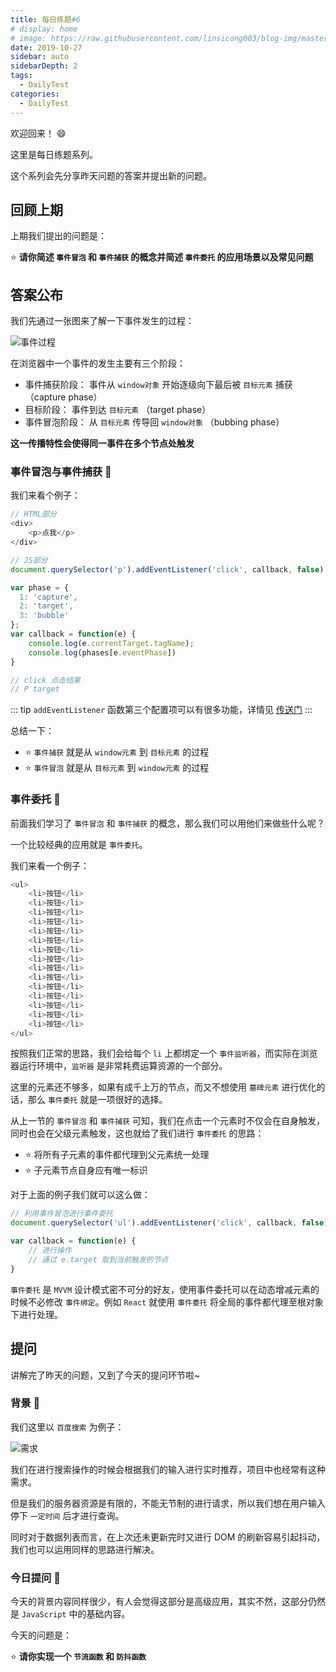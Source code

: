 ```yaml
---
title: 每日练题#6
# display: home
# image: https://raw.githubusercontent.com/linsicong003/blog-img/master/20190817-bg.jpg
date: 2019-10-27
sidebar: auto
sidebarDepth: 2
tags: 
  - DailyTest
categories:
  - DailyTest
---
```


欢迎回来！ :smile:

这里是每日练题系列。 

这个系列会先分享昨天问题的答案并提出新的问题。

<!-- more -->

## 回顾上期

上期我们提出的问题是：

:star: **请你简述 `事件冒泡` 和 `事件捕获` 的概念并简述 `事件委托` 的应用场景以及常见问题**

## 答案公布

我们先通过一张图来了解一下事件发生的过程：

![事件过程](https://raw.githubusercontent.com/linsicong003/blog-img/master/2019-10-27.jpg)

在浏览器中一个事件的发生主要有三个阶段：

- 事件捕获阶段： 事件从 `window对象` 开始逐级向下最后被 `目标元素` 捕获 （capture phase）
- 目标阶段： 事件到达 `目标元素`  （target phase）
- 事件冒泡阶段： 从 `目标元素` 传导回 `window对象`  （bubbing phase） 

**这一传播特性会使得同一事件在多个节点处触发**

### 事件冒泡与事件捕获 :flags:

我们来看个例子：

```javascript
// HTML部分
<div>
    <p>点我</p>
</div>

// JS部分
document.querySelector('p').addEventListener('click', callback, false)

var phase = {
  1: 'capture',
  2: 'target',
  3: 'bubble'
};
var callback = function(e) {
    console.log(e.currentTarget.tagName);
    console.log(phases[e.eventPhase])
}

// click 点击结果
// P target
```

::: tip
`addEventListener` 函数第三个配置项可以有很多功能，详情见 [传送门](https://developer.mozilla.org/zh-CN/docs/Web/API/EventTarget/addEventListener)
:::

总结一下：

- :star: `事件捕获` 就是从 `window元素` 到 `目标元素` 的过程
- :star: `事件冒泡` 就是从 `目标元素` 到 `window元素` 的过程

### 事件委托 :flags:

前面我们学习了 `事件冒泡` 和 `事件捕获` 的概念，那么我们可以用他们来做些什么呢？

一个比较经典的应用就是 `事件委托`。

我们来看一个例子：

```javascript
<ul>
    <li>按钮</li>
    <li>按钮</li>
    <li>按钮</li>
    <li>按钮</li>
    <li>按钮</li>
    <li>按钮</li>
    <li>按钮</li>
    <li>按钮</li>
    <li>按钮</li>
    <li>按钮</li>
    <li>按钮</li>
    <li>按钮</li>
    <li>按钮</li>
    <li>按钮</li>
    <li>按钮</li>
</ul>
```

按照我们正常的思路，我们会给每个 `li` 上都绑定一个 `事件监听器`，而实际在浏览器运行环境中，`监听器` 是非常耗费运算资源的一个部分。

这里的元素还不够多，如果有成千上万的节点，而又不想使用 `墓碑元素` 进行优化的话，那么 `事件委托` 就是一项很好的选择。

从上一节的 `事件冒泡` 和 `事件捕获` 可知，我们在点击一个元素时不仅会在自身触发，同时也会在父级元素触发，这也就给了我们进行 `事件委托` 的思路：

- :star: 将所有子元素的事件都代理到父元素统一处理
- :star: 子元素节点自身应有唯一标识

对于上面的例子我们就可以这么做：

```javascript
// 利用事件冒泡进行事件委托
document.querySelector('ul').addEventListener('click', callback, false)

var callback = function(e) {
    // 进行操作
    // 通过 e.target 取到当前触发的节点
}
```

`事件委托` 是 `MVVM` 设计模式密不可分的好友，使用事件委托可以在动态增减元素的时候不必修改 `事件绑定`。例如 `React` 就使用 `事件委托` 将全局的事件都代理至根对象下进行处理。

## 提问

讲解完了昨天的问题，又到了今天的提问环节啦~

### 背景 :flags:

我们这里以 `百度搜索` 为例子：

![需求](https://raw.githubusercontent.com/linsicong003/blog-img/master/2019-10-27-2.png)

我们在进行搜索操作的时候会根据我们的输入进行实时推荐，项目中也经常有这种需求。

但是我们的服务器资源是有限的，不能无节制的进行请求，所以我们想在用户输入停下 `一定时间` 后才进行查询。

同时对于数据列表而言，在上次还未更新完时又进行 DOM 的刷新容易引起抖动，我们也可以运用同样的思路进行解决。

### 今日提问 :flags:

今天的背景内容同样很少，有人会觉得这部分是高级应用，其实不然，这部分仍然是 `JavaScript` 中的基础内容。

今天的问题是：

:star: **请你实现一个 `节流函数` 和 `防抖函数`**

